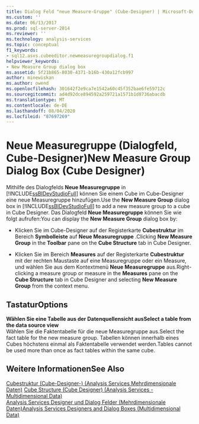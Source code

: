 ```yaml
---
title: Dialog Feld "neue Measure-Gruppe" (Cube-Designer) | Microsoft-Dokumentation
ms.custom: ''
ms.date: 06/13/2017
ms.prod: sql-server-2014
ms.reviewer: ''
ms.technology: analysis-services
ms.topic: conceptual
f1_keywords:
- sql12.asvs.cubeeditor.newmeasuregroupdialog.f1
helpviewer_keywords:
- New Measure Group dialog box
ms.assetid: 5f21b865-8030-4371-b16b-430a12fcb997
author: minewiskan
ms.author: owend
ms.openlocfilehash: 301642f2e9ca7e1542a60c45f352bae6fe59712c
ms.sourcegitcommit: ad4d92dce894592a259721a1571b1d8736abacdb
ms.translationtype: MT
ms.contentlocale: de-DE
ms.lasthandoff: 08/04/2020
ms.locfileid: "87697269"
---
```

# <a name="new-measure-group-dialog-box-cube-designer"></a><span data-ttu-id="81eb9-102">Neue Measuregruppe (Dialogfeld, Cube-Designer)</span><span class="sxs-lookup"><span data-stu-id="81eb9-102">New Measure Group Dialog Box (Cube Designer)</span></span>
  <span data-ttu-id="81eb9-103">Mithilfe des Dialogfelds **Neue Measuregruppe** in [!INCLUDE[ssBIDevStudioFull](../includes/ssbidevstudiofull-md.md)] können Sie einem Cube im Cube-Designer eine neue Measuregruppe hinzufügen.</span><span class="sxs-lookup"><span data-stu-id="81eb9-103">Use the **New Measure Group** dialog box in [!INCLUDE[ssBIDevStudioFull](../includes/ssbidevstudiofull-md.md)] to add a new measure group to a cube in Cube Designer.</span></span> <span data-ttu-id="81eb9-104">Das Dialogfeld **Neue Measuregruppe** können Sie wie folgt aufrufen:</span><span class="sxs-lookup"><span data-stu-id="81eb9-104">You can display the **New Measure Group** dialog box by:</span></span>  
  
-   <span data-ttu-id="81eb9-105">Klicken Sie im Cube-Designer auf der Registerkarte **Cubestruktur** im Bereich **Symbolleiste** auf **Neue Measuregruppe** .</span><span class="sxs-lookup"><span data-stu-id="81eb9-105">Clicking **New Measure Group** in the **Toolbar** pane on the **Cube Structure** tab in Cube Designer.</span></span>  
  
-   <span data-ttu-id="81eb9-106">Klicken Sie im Bereich **Measures** auf der Registerkarte **Cubestruktur** mit der rechten Maustaste auf eine Measuregruppe oder ein Measure, und wählen Sie aus dem Kontextmenü **Neue Measuregruppe** aus.</span><span class="sxs-lookup"><span data-stu-id="81eb9-106">Right-clicking a measure group or measure in the **Measures** pane on the **Cube Structure** tab in Cube Designer and selecting **New Measure Group** from the context menu.</span></span>  
  
## <a name="options"></a><span data-ttu-id="81eb9-107">Tastatur</span><span class="sxs-lookup"><span data-stu-id="81eb9-107">Options</span></span>  
 <span data-ttu-id="81eb9-108">**Wählen Sie eine Tabelle aus der Datenquellensicht aus**</span><span class="sxs-lookup"><span data-stu-id="81eb9-108">**Select a table from the data source view**</span></span>  
 <span data-ttu-id="81eb9-109">Wählen Sie die Faktentabelle für die neue Measuregruppe aus.</span><span class="sxs-lookup"><span data-stu-id="81eb9-109">Select the fact table for the new measure group.</span></span> <span data-ttu-id="81eb9-110">Tabellen können innerhalb eines Cubes höchstens einmal als Faktentabelle verwendet werden.</span><span class="sxs-lookup"><span data-stu-id="81eb9-110">Tables cannot be used more than once as fact tables within the same cube.</span></span>  
  
## <a name="see-also"></a><span data-ttu-id="81eb9-111">Weitere Informationen</span><span class="sxs-lookup"><span data-stu-id="81eb9-111">See Also</span></span>  
 <span data-ttu-id="81eb9-112">[Cubestruktur &#40;Cube-Designer-&#41; &#40;Analysis Services Mehrdimensionale Daten&#41;](cube-structure-cube-designer-analysis-services-multidimensional-data.md) </span><span class="sxs-lookup"><span data-stu-id="81eb9-112">[Cube Structure &#40;Cube Designer&#41; &#40;Analysis Services - Multidimensional Data&#41;](cube-structure-cube-designer-analysis-services-multidimensional-data.md) </span></span>  
 [<span data-ttu-id="81eb9-113">Analysis Services Designer und Dialog Felder &#40;Mehrdimensionale Daten&#41;</span><span class="sxs-lookup"><span data-stu-id="81eb9-113">Analysis Services Designers and Dialog Boxes &#40;Multidimensional Data&#41;</span></span>](analysis-services-designers-and-dialog-boxes-multidimensional-data.md)  
  
  

